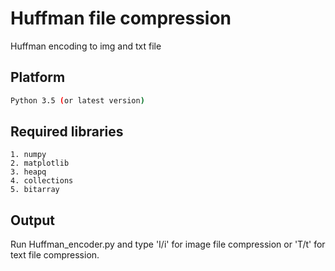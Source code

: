 # Huffman file compression

Huffman encoding to img and txt file

## Platform

```bash
Python 3.5 (or latest version)
```

## Required libraries

```
1. numpy
2. matplotlib
3. heapq
4. collections
5. bitarray 
```



## Output
Run Huffman_encoder.py and
type 'I/i' for image file compression or 'T/t' for text file compression.
 




